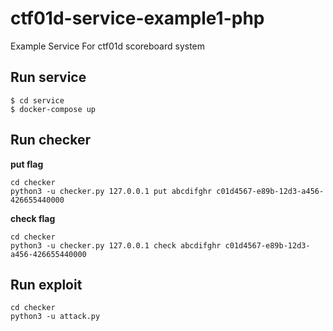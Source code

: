 # ctf01d-service-example1-php

Example Service For ctf01d scoreboard system

## Run service

```
$ cd service
$ docker-compose up
```

## Run checker

**put flag**
```
cd checker
python3 -u checker.py 127.0.0.1 put abcdifghr c01d4567-e89b-12d3-a456-426655440000
```

**check flag**
```
cd checker
python3 -u checker.py 127.0.0.1 check abcdifghr c01d4567-e89b-12d3-a456-426655440000
```

## Run exploit

```
cd checker
python3 -u attack.py
```
